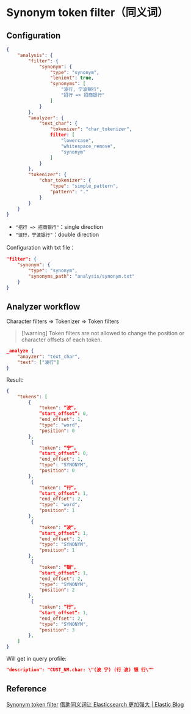 # Synonym token filter（同义词）

## Configuration

```json
{
    "analysis": {
        "filter": {
            "synonym": {
                "type": "synonym",
                "lenient": true,
                "synonyms": [
                    "波行, 宁波银行",
                    "招行 => 招商银行"
                ]
            }
        },
        "analyzer": {
            "text_char": {
                "tokenizer": "char_tokenizer",
                filter: [
                    "lowercase",
                    "whitespace_remove",
                    "synonym"
                ]
            }
        },
        "tokenizer": {
            "char_tokenizer": {
                "type": "simple_pattern",
                "pattern": "."
            }
        }
    }
}
```

- `"招行 => 招商银行"`：single direction
- `"波行，宁波银行"`：double direction

Configuration with txt file：

```json
"filter": {
    "synonym": {
        "type": "synonym",
        "synonyms_path": "analysis/synonym.txt"
    }
}
```

## Analyzer workflow

Character filters => Tokenizer => Token filters

> [!warning] Token filters are not allowed to change the position or character offsets of each token.

```json
_analyze {
    "anayzer": "text_char",
    "text": ["波行"]
}
```

Result: 

```json
{
    "tokens": [
        {
            "token": ”波“，
            ”start_offset“: 0,
            "end_offset": 1,
            "type": "word",
            "position": 0
        },
         {
            "token": ”宁“，
            ”start_offset“: 0,
            "end_offset": 1,
            "type": "SYNONYM",
            "position": 0
        },
         {
            "token": ”行“，
            ”start_offset“: 1,
            "end_offset": 2,
            "type": "word",
            "position": 1
        },
         {
            "token": ”波“，
            ”start_offset“: 1,
            "end_offset": 2,
            "type": "SYNONYM",
            "position": 1
        },
         {
            "token": ”银“，
            ”start_offset“: 1,
            "end_offset": 2,
            "type": "SYNONYM",
            "position": 2
        },
         {
            "token": ”行“，
            ”start_offset“: 1,
            "end_offset": 2,
            "type": "SYNONYM",
            "position": 3
        },
    ]
}
```

Will get in query profile:

```json
"description": "CUST_NM.char: \"(波 宁) (行 波) 银 行\""
```

## Reference

[Synonym token filter](https://www.elastic.co/guide/en/elasticsearch/reference/current/analysis-synonym-tokenfilter.html)
[借助同义词让 Elasticsearch 更加强大 | Elastic Blog](https://www.elastic.co/cn/blog/boosting-the-power-of-elasticsearch-with-synonyms)